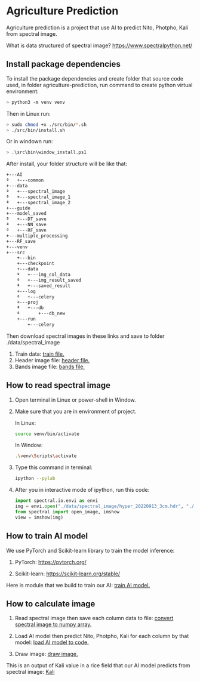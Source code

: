 # Agriculture Prediction

Agriculture prediction is a project that use AI to predict Nito, Photpho, Kali from spectral image.

What is data structured of spectral image? <https://www.spectralpython.net/>


## Install package dependencies

To install the package dependencies and create folder that source code used, in folder agriculture-prediction, run command to create python virtual environment:

```bash
> python3 -m venv venv
```

Then in Linux run:

```bash
> sudo chmod +x ./src/bin/*.sh
> ./src/bin/install.sh
```

Or in windown run:

```bash
> .\src\bin\window_install.ps1
```

After install, your folder structure will be like that:

```bash
+---AI
ª   +---common
+---data
ª   +---spectral_image
ª   +---spectral_image_1
ª   +---spectral_image_2
+---guide
+---model_saved
ª   +---DT_save
ª   +---NN_save
ª   +---RF_save
+---multiple_processing
+---RF_save
+---venv
+---src
    +---bin
    +---checkpoint
    +---data
    ª   +---img_col_data
    ª   +---img_result_saved
    ª   +---saved_result
    +---log
    ª   +---celery
    +---proj
    ª   +---db
    ª       +---db_new
    +---run
        +---celery
```

Then download spectral images in these links and save to folder ./data/spectral_image
1) Train data: [train file.](https://docs.google.com/spreadsheets/d/10Wp1fz59lR28xio-lvEcxIZ8OE09b267/edit?usp=sharing&ouid=101687776546423364812&rtpof=true&sd=true)
2) Header image file: [header file.](https://drive.google.com/file/d/1-FeYM1thYKsi6yO2wcq_kHSVfwjpz9ki/view?usp=sharing)
3) Bands image file: [bands file.](https://drive.google.com/file/d/1dklZdpA4T_NShh1JvcG4PF4MLpzOMb-k/view?usp=sharing)

## How to read spectral image
1) Open terminal in Linux or power-shell in Window.
2) Make sure that you are in environment of project.

	In Linux:
	```bash
	source venv/bin/activate
	```

	In Window:
	```bash
	.\venv\Scripts\activate
	```
4) Type this command in terminal:

	```bash
	ipython --pylab
	```
4) After you in interactive mode of ipython, run this code:
	```python
	import spectral.io.envi as envi
	img = envi.open("./data/spectral_image/hyper_20220913_3cm.hdr", "./data/spectral_image/hyper_20220913_3cm.img")
	from spectral import open_image, imshow
	view = imshow(img)
	```

## How to train AI model

We use PyTorch and Scikit-learn library to train the model inference: 
1) PyTorch: <https://pytorch.org/>

2) Scikit-learn: <https://scikit-learn.org/stable/>

Here is module that we build to train our AI: [train AI model.](https://github.com/Hieucaohd/agricultural-prediction/blob/main/AI/common/read_spectral_common.py)



## How to calculate image

1) Read spectral image then save each column data to file: [convert spectral image to numpy array.](https://github.com/Hieucaohd/agricultural-prediction/blob/main/src/convert_img_to_np.ipynb)

2) Load AI model then predict Nito, Photpho, Kali for each column by that model: [load AI model to code.](https://github.com/Hieucaohd/agricultural-prediction/blob/main/src/bulk_calculate.ipynb)

3) Draw image: [draw image.](https://github.com/Hieucaohd/agricultural-prediction/blob/main/src/draw_img.ipynb)

This is an output of Kali value in a rice field that our AI model predicts from spectral image: [Kali](https://drive.google.com/file/d/1JZhQGkN3quckHi6w2KTPkBo981xNZdnu/view?usp=sharing)



